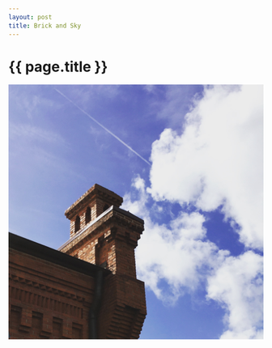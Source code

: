 ```yaml
---
layout: post
title: Brick and Sky
---
```


{{ page.title }}
================

![blogphoto](/images/blog/brickandsky.jpg)

